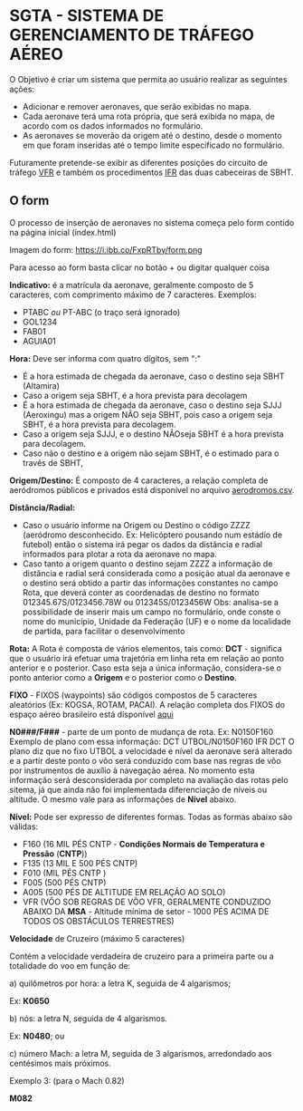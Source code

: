 
# SGTA - SISTEMA DE GERENCIAMENTO DE TRÁFEGO AÉREO

O Objetivo é criar um sistema que permita ao usuário realizar as seguintes ações:

  - Adicionar e remover aeronaves, que serão exibidas no mapa.
  - Cada aeronave terá uma rota própria, que será exibida no mapa, de acordo com os dados informados no formulário.
  - As aeronaves se moverão da origem até o destino, desde o momento em que foram inseridas até o tempo limite especificado no formulário.

Futuramente pretende-se exibir as diferentes posições do circuito de tráfego [VFR](https://pt.wikipedia.org/wiki/Regras_de_voo_visual) e também os procedimentos [IFR](https://pt.wikipedia.org/wiki/IFR_%28avia%C3%A7%C3%A3o%29) das duas cabeceiras de SBHT.

## O form
O processo de inserção de aeronaves no sistema começa pelo form contido na página inicial (index.html)

Imagem do form: https://i.ibb.co/FxpRTby/form.png

Para acesso ao form basta clicar no botão + ou digitar qualquer coisa

**Indicativo:** é a matrícula da aeronave, geralmente composto de 5 caracteres, com comprimento máximo de 7 caracteres. Exemplos:

 - PTABC *ou* PT-ABC (o traço será ignorado)
 - GOL1234
 - FAB01
 - AGUIA01

**Hora:** Deve ser informa com quatro dígitos, sem ":" 


 - É a hora estimada de chegada da aeronave, caso o destino seja SBHT (Altamira)
 - Caso a origem seja SBHT, é a hora prevista para decolagem
 - É a hora  estimada de chegada da aeronave, caso o destino seja SJJJ (Aeroxingu)  mas a origem NÃO seja SBHT,  pois caso a origem seja SBHT, é a hora prevista para decolagem. 
 - Caso a origem seja SJJJ, e o destino NÃOseja SBHT é a hora prevista para decolagem. 
 - Caso não o destino e a origem não sejam SBHT, é o estimado para o través de SBHT,

**Origem/Destino:** É composto de 4 caracteres, a relação completa de aeródromos públicos e privados está disponível no arquivo [aerodromos.csv](https://github.com/elenderg/SGTA/blob/master/aerodromos.csv).

**Distância/Radial:** 

 - Caso o usuário informe na Origem ou Destino o código ZZZZ (aeródromo
   desconhecido. Ex: Helicóptero pousando num estádio de futebol) então
   o sistema irá pegar os dados da distância e radial informados para
   plotar a rota da aeronave no mapa.
 - Caso tanto a origem quanto o destino sejam ZZZZ a informação de
   distância e radial será considerada como a posição atual da aeronave
   e o destino será obtido a partir das informações constantes no campo
   Rota, que deverá conter as coordenadas de destino no formato
   012345.67S/0123456.78W ou 012345S/0123456W
Obs: analisa-se a possibilidade de inserir mais um campo no formulário, onde conste o nome do município, Unidade da Federação (UF) e o nome da localidade de partida, para facilitar o desenvolvimento
   

**Rota:**
A Rota é composta de vários elementos, tais como:
**DCT** - significa que o usuário irá efetuar uma trajetória em linha reta em relação ao ponto anterior e o posterior. Caso esta seja a única informação, considera-se o ponto anterior como a **Origem** e o posterior como o **Destino**.

**FIXO** - FIXOS (waypoints) são códigos compostos de 5 caracteres aleatórios (Ex: KOGSA, ROTAM, PACAI). A relação completa dos FIXOS do espaço aéreo brasileiro está disponível [aqui](https://github.com/elenderg/SGTA/blob/master/cartas/waypoint.csv)

**N0###/F###** - parte de um ponto de mudança de rota. Ex: N0150F160
Exemplo de plano com essa informação: DCT UTBOL/N0150F160 IFR DCT
O plano diz que no fixo UTBOL a velocidade e nível da aeronave será alterado e a partir deste ponto o vôo será conduzido com base nas regras de vôo por instrumentos de auxílio à navegação aérea. No momento esta informação será desconsiderada por completo na avaliação das rotas pelo sitema, já que ainda não foi implementada diferenciação de níveis ou altitude. O mesmo vale para as informações de **Nível** abaixo.

**Nível:** Pode ser expresso de diferentes formas. Todas as formas abaixo são válidas:
 - F160 (16 MIL PÉS CNTP - **Condições Normais de Temperatura e
   Pressão** (**CNTP**))
 - F135 (13 MIL E 500 PÉS CNTP)
 - F010 (MIL PÉS CNTP )
 - F005 (500 PÉS CNTP)
 - A005 (500 PÉS DE ALTITUDE EM RELAÇÃO AO SOLO)
 - VFR (VÔO SOB REGRAS DE VÔO VFR, GERALMENTE CONDUZIDO ABAIXO DA   **MSA** - Altitude mínima de setor - 1000 PÉS ACIMA DE TODOS OS OBSTÁCULOS TERRESTRES)
 
 **Velocidade** de Cruzeiro (máximo 5 caracteres)

Contém a velocidade verdadeira de cruzeiro para a primeira parte ou a totalidade do voo em função de:

a) quilômetros por hora: a letra K, seguida de 4 algarismos;

Ex: **K0650**

b) nós: a letra N, seguida de 4 algarismos. 

Ex: **N0480**; ou

c) número Mach: a letra M, seguida de 3 algarismos, arredondado aos centésimos mais próximos.

Exemplo 3: (para o Mach 0.82)

 **M082**
